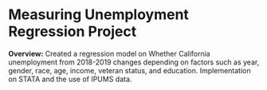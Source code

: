 # Measuring Unemployment Regression Project
**Overview:** Created a regression model on Whether California unemployment from 2018-2019 changes depending on factors such as year, gender, race, age, income, veteran status, and education. Implementation on STATA and the use of IPUMS data.
